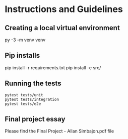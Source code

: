 # Instructions and Guidelines

## Creating a local virtual environment
py -3 -m venv venv

## Pip installs
pip install -r requirements.txt
pip install -e src/

## Running the tests
```
pytest tests/unit
pytest tests/integration
pytest tests/e2e
```

## Final project essay
Please find the Final Project - Allan Simbajon.pdf file
